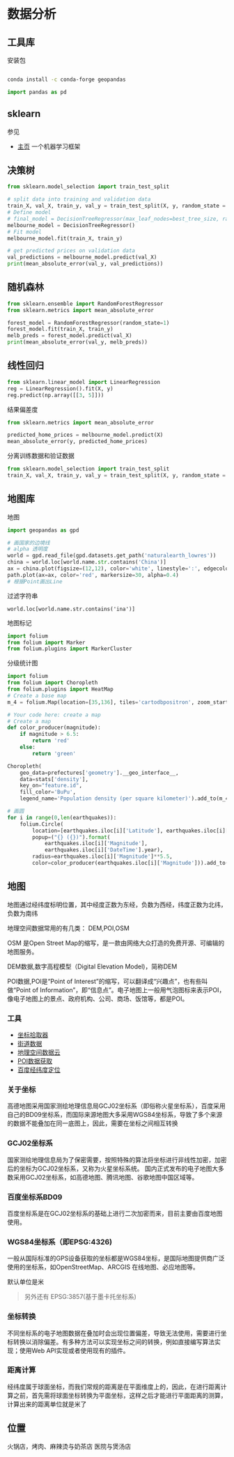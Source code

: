 # 数据分析

## 工具库
安装包
```sh

conda install -c conda-forge geopandas
```
```python
import pandas as pd
```

## sklearn
参见
- [主页](https://scikit-learn.org/stable/modules/generated/sklearn.tree.DecisionTreeRegressor.html)
一个机器学习框架

## 决策树
```py
from sklearn.model_selection import train_test_split

# split data into training and validation data
train_X, val_X, train_y, val_y = train_test_split(X, y, random_state = 0)
# Define model
# final_model = DecisionTreeRegressor(max_leaf_nodes=best_tree_size, random_state=1)
melbourne_model = DecisionTreeRegressor()
# Fit model
melbourne_model.fit(train_X, train_y)

# get predicted prices on validation data
val_predictions = melbourne_model.predict(val_X)
print(mean_absolute_error(val_y, val_predictions))
```

## 随机森林

```py
from sklearn.ensemble import RandomForestRegressor
from sklearn.metrics import mean_absolute_error

forest_model = RandomForestRegressor(random_state=1)
forest_model.fit(train_X, train_y)
melb_preds = forest_model.predict(val_X)
print(mean_absolute_error(val_y, melb_preds))
```

## 线性回归
```py
from sklearn.linear_model import LinearRegression
reg = LinearRegression().fit(X, y)
reg.predict(np.array([[3, 5]]))
```

结果偏差度
```py
from sklearn.metrics import mean_absolute_error

predicted_home_prices = melbourne_model.predict(X)
mean_absolute_error(y, predicted_home_prices)
```

分离训练数据和验证数据
```py
from sklearn.model_selection import train_test_split
train_X, val_X, train_y, val_y = train_test_split(X, y, random_state = 0)
```

## 地图库

地图
```py
import geopandas as gpd

# 画国家的边境线
# alpha 透明度
world = gpd.read_file(gpd.datasets.get_path('naturalearth_lowres'))
china = world.loc[world.name.str.contains('China')]
ax = china.plot(figsize=(12,12), color='white', linestyle=':', edgecolor='gray')
path.plot(ax=ax, color='red', markersize=30, alpha=0.4)
# 根据Point画出Line
```

过滤字符串
```
world.loc[world.name.str.contains('ina')]
```

地图标记
```py
import folium 
from folium import Marker
from folium.plugins import MarkerCluster

```

分级统计图
```py
import folium
from folium import Choropleth
from folium.plugins import HeatMap
# Create a base map
m_4 = folium.Map(location=[35,136], tiles='cartodbpositron', zoom_start=5)

# Your code here: create a map
# Create a map
def color_producer(magnitude):
    if magnitude > 6.5:
        return 'red'
    else:
        return 'green'

Choropleth(
    geo_data=prefectures['geometry'].__geo_interface__,
    data=stats['density'],
    key_on="feature.id",
    fill_color='BuPu',
    legend_name='Population density (per square kilometer)').add_to(m_4)

# 画圆
for i in range(0,len(earthquakes)):
    folium.Circle(
        location=[earthquakes.iloc[i]['Latitude'], earthquakes.iloc[i]['Longitude']],
        popup=("{} ({})").format(
            earthquakes.iloc[i]['Magnitude'],
            earthquakes.iloc[i]['DateTime'].year),
        radius=earthquakes.iloc[i]['Magnitude']**5.5,
        color=color_producer(earthquakes.iloc[i]['Magnitude'])).add_to(m_4)
```

## 地图
地图通过经纬度标明位置，其中经度正数为东经，负数为西经，纬度正数为北纬，负数为南纬

地理空间数据常用的有几类：
DEM,POI,OSM

OSM 是Open Street Map的缩写，是一款由网络大众打造的免费开源、可编辑的地图服务。

DEM数据,数字高程模型（Digital Elevation Model)，简称DEM

POI数据,POI是“Point of Interest”的缩写，可以翻译成“兴趣点”，也有些叫做“Point of Information”，即“信息点”。电子地图上一般用气泡图标来表示POI，像电子地图上的景点、政府机构、公司、商场、饭馆等，都是POI。

### 工具
- [坐标拾取器](https://lbs.amap.com/tools/picker)
- [街道数据](https://www.openstreetmap.org/)
- [地理空间数据云](http://www.gscloud.cn/)
- [POI数据获取](http://guihuayun.com/poi/)
- [百度经纬度定位](https://lbsyun.baidu.com/jsdemo.htm#yLngLatLocation)

### 关于坐标
高德地图采用国家测绘地理信息局GCJ02坐标系（即俗称火星坐标系），百度采用自己的BD09坐标系，而国际来源地图大多采用WGS84坐标系，导致了多个来源的数据不能叠加在同一底图上，因此，需要在坐标之间相互转换

### GCJ02坐标系
国家测绘地理信息局为了保密需要，按照特殊的算法将坐标进行非线性加密，加密后的坐标为GCJ02坐标系，又称为火星坐标系统。
国内正式发布的电子地图大多数采用GCJ02坐标系，如高德地图、腾讯地图、谷歌地图中国区域等。

### 百度坐标系BD09
百度坐标系是在GCJ02坐标系的基础上进行二次加密而来，目前主要由百度地图使用。

### WGS84坐标系（即EPSG:4326)
一般从国际标准的GPS设备获取的坐标都是WGS84坐标，是国际地图提供商广泛使用的坐标系，如OpenStreetMap、ARCGIS 在线地图、必应地图等。



默认单位是米

> 另外还有 EPSG:3857(基于墨卡托坐标系)

### 坐标转换
不同坐标系的电子地图数据在叠加时会出现位置偏差，导致无法使用，需要进行坐标转换以消除偏差。有多种方法可以实现坐标之间的转换，例如直接编写算法实现；使用Web API实现或者使用现有的插件。

### 距离计算
经纬度属于球面坐标，而我们常规的距离是在平面维度上的，因此，在进行距离计算之前，首先需将球面坐标转换为平面坐标，这样之后才能进行平面距离的测算，计算出来的距离单位就是米了
## 位置
火锅店，烤肉、麻辣烫与奶茶店
医院与煲汤店